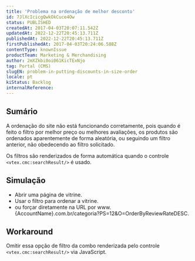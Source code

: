 ```yaml
---
title: 'Problema na ordenação de melhor desconto'
id: 7JlXcIcicgQwkOkCuce4Ow
status: PUBLISHED
createdAt: 2017-04-03T20:07:11.542Z
updatedAt: 2022-12-22T20:45:13.711Z
publishedAt: 2022-12-22T20:45:13.711Z
firstPublishedAt: 2017-04-03T20:24:06.588Z
contentType: knownIssue
productTeam: Marketing & Merchandising
author: 2mXZkbi0oi061KicTExNjo
tag: Portal (CMS)
slugEN: problem-in-putting-discounts-in-size-order
locale: pt
kiStatus: Backlog
internalReference: 
---
```


## Sumário

A ordenação do site não está funcionando corretamente, pois quando é feito o filtro por melhor preço ou melhores avaliações, os produtos são ordenados aparentemente de forma aleatória, ou seguindo um filtro anterior, não obedecendo ao filtro solicitado.

Os filtros são renderizados de forma automática quando o controle `<vtex.cmc:searchResult/>` é usado.

## Simulação

- Abrir uma página de vitrine.
- Usar o filtro para ordenar a vitrine.
- ou forçar diretamente na URL por www.{AccountName}.com.br/categoria?PS=12&O=OrderByReviewRateDESC.


## Workaround

Omitir essa opção de filtro da combo renderizada pelo controle `<vtex.cmc:searchResult/>` via JavaScript.

